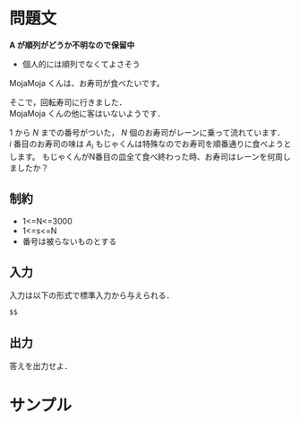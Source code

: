 問題文
=====

**A が順列がどうか不明なので保留中**
- 個人的には順列でなくてよさそう

MojaMoja くんは、お寿司が食べたいです。

そこで，回転寿司に行きました．  
MojaMoja くんの他に客はいないようです．  

$1$ から $N$ までの番号がついた， $N$ 個のお寿司がレーンに乗って流れています．  
$i$ 番目のお寿司の味は $A_i$
もじゃくんは特殊なのでお寿司を順番通りに食べようとします。
もじゃくんがN番目の皿全て食べ終わった時、お寿司はレーンを何周しましたか？


制約
-----
- 1<=N<=3000
- 1<=s<=N
- 番号は被らないものとする

入力
-----
入力は以下の形式で標準入力から与えられる．
```md
$$
```

出力
-----
答えを出力せよ．  

サンプル
=====
```入力例1

```
```出力例1

```

